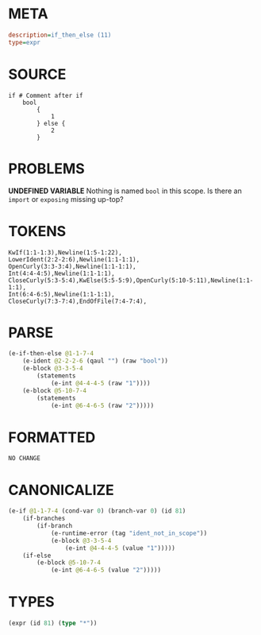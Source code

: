 # META
~~~ini
description=if_then_else (11)
type=expr
~~~
# SOURCE
~~~roc
if # Comment after if
	bool
		{
			1
		} else {
			2
		}
~~~
# PROBLEMS
**UNDEFINED VARIABLE**
Nothing is named `bool` in this scope.
Is there an `import` or `exposing` missing up-top?

# TOKENS
~~~zig
KwIf(1:1-1:3),Newline(1:5-1:22),
LowerIdent(2:2-2:6),Newline(1:1-1:1),
OpenCurly(3:3-3:4),Newline(1:1-1:1),
Int(4:4-4:5),Newline(1:1-1:1),
CloseCurly(5:3-5:4),KwElse(5:5-5:9),OpenCurly(5:10-5:11),Newline(1:1-1:1),
Int(6:4-6:5),Newline(1:1-1:1),
CloseCurly(7:3-7:4),EndOfFile(7:4-7:4),
~~~
# PARSE
~~~clojure
(e-if-then-else @1-1-7-4
	(e-ident @2-2-2-6 (qaul "") (raw "bool"))
	(e-block @3-3-5-4
		(statements
			(e-int @4-4-4-5 (raw "1"))))
	(e-block @5-10-7-4
		(statements
			(e-int @6-4-6-5 (raw "2")))))
~~~
# FORMATTED
~~~roc
NO CHANGE
~~~
# CANONICALIZE
~~~clojure
(e-if @1-1-7-4 (cond-var 0) (branch-var 0) (id 81)
	(if-branches
		(if-branch
			(e-runtime-error (tag "ident_not_in_scope"))
			(e-block @3-3-5-4
				(e-int @4-4-4-5 (value "1")))))
	(if-else
		(e-block @5-10-7-4
			(e-int @6-4-6-5 (value "2")))))
~~~
# TYPES
~~~clojure
(expr (id 81) (type "*"))
~~~
